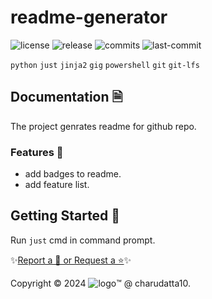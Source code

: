  
# readme-generator

<!-- Badges: Project Status GitHub -->
![license](https://badgen.net/static/license/GPL-3.0/blue)
![release](https://badgen.net/github/release/charudatta10/readme-generator)
![commits](https://badgen.net/github/commits/charudatta10/readme-generator)
![last-commit](https://badgen.net/badge/github/last-commit/readme-generator)
<!-- Badges: Tools used -->
`python` `just` `jinja2` `gig` `powershell` `git` `git-lfs` 

## Documentation 🗎

The project genrates readme for github repo.  

### Features 🌟

- add badges to readme. 
-  add feature list. 
 

## Getting Started 🌱

Run `just` cmd in command prompt.

✨[Report a 🐛 or Request a ⭐](https://github.com//readme-generator/issues)✨

Copyright :copyright: 2024 ![logo](docs/assets/images/icon.svg):tm: @ charudatta10.   

<!-- Acknowledgment, References, Misc -->